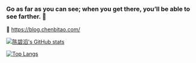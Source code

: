 ### Go as far as you can see; when you get there, you’ll be able to see farther. :rocket:

:link: https://blog.chenbitao.com/

[![陈碧滔's GitHub stats](https://github-readme-stats.vercel.app/api?username=cbtpro&layout=compact)](https://github.com/anuraghazra/github-readme-stats)



[![Top Langs](https://github-readme-stats.vercel.app/api/top-langs/?username=cbtpro&layout=compact)](https://github.com/anuraghazra/github-readme-stats)


